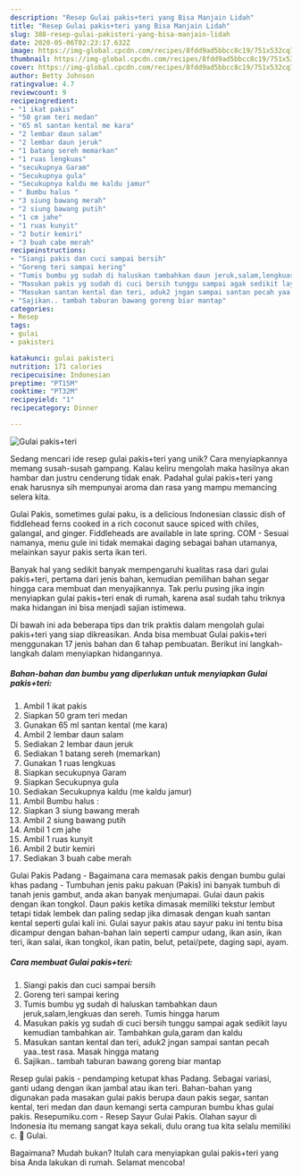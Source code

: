 ```yaml
---
description: "Resep Gulai pakis+teri yang Bisa Manjain Lidah"
title: "Resep Gulai pakis+teri yang Bisa Manjain Lidah"
slug: 388-resep-gulai-pakisteri-yang-bisa-manjain-lidah
date: 2020-05-06T02:23:17.632Z
image: https://img-global.cpcdn.com/recipes/8fdd9ad5bbcc8c19/751x532cq70/gulai-pakisteri-foto-resep-utama.jpg
thumbnail: https://img-global.cpcdn.com/recipes/8fdd9ad5bbcc8c19/751x532cq70/gulai-pakisteri-foto-resep-utama.jpg
cover: https://img-global.cpcdn.com/recipes/8fdd9ad5bbcc8c19/751x532cq70/gulai-pakisteri-foto-resep-utama.jpg
author: Betty Johnson
ratingvalue: 4.7
reviewcount: 9
recipeingredient:
- "1 ikat pakis"
- "50 gram teri medan"
- "65 ml santan kental me kara"
- "2 lembar daun salam"
- "2 lembar daun jeruk"
- "1 batang sereh memarkan"
- "1 ruas lengkuas"
- "secukupnya Garam"
- "Secukupnya gula"
- "Secukupnya kaldu me kaldu jamur"
- " Bumbu halus "
- "3 siung bawang merah"
- "2 siung bawang putih"
- "1 cm jahe"
- "1 ruas kunyit"
- "2 butir kemiri"
- "3 buah cabe merah"
recipeinstructions:
- "Siangi pakis dan cuci sampai bersih"
- "Goreng teri sampai kering"
- "Tumis bumbu yg sudah di haluskan tambahkan daun jeruk,salam,lengkuas dan sereh. Tumis hingga harum"
- "Masukan pakis yg sudah di cuci bersih tunggu sampai agak sedikit layu kemudian tambahkan air. Tambahkan gula,garam dan kaldu"
- "Masukan santan kental dan teri, aduk2 jngan sampai santan pecah yaa..test rasa. Masak hingga matang"
- "Sajikan.. tambah taburan bawang goreng biar mantap"
categories:
- Resep
tags:
- gulai
- pakisteri

katakunci: gulai pakisteri 
nutrition: 171 calories
recipecuisine: Indonesian
preptime: "PT15M"
cooktime: "PT32M"
recipeyield: "1"
recipecategory: Dinner

---
```



![Gulai pakis+teri](https://img-global.cpcdn.com/recipes/8fdd9ad5bbcc8c19/751x532cq70/gulai-pakisteri-foto-resep-utama.jpg)

Sedang mencari ide resep gulai pakis+teri yang unik? Cara menyiapkannya memang susah-susah gampang. Kalau keliru mengolah maka hasilnya akan hambar dan justru cenderung tidak enak. Padahal gulai pakis+teri yang enak harusnya sih mempunyai aroma dan rasa yang mampu memancing selera kita.

Gulai Pakis, sometimes gulai paku, is a delicious Indonesian classic dish of fiddlehead ferns cooked in a rich coconut sauce spiced with chiles, galangal, and ginger. Fiddleheads are available in late spring. COM - Sesuai namanya, menu gule ini tidak memakai daging sebagai bahan utamanya, melainkan sayur pakis serta ikan teri.

Banyak hal yang sedikit banyak mempengaruhi kualitas rasa dari gulai pakis+teri, pertama dari jenis bahan, kemudian pemilihan bahan segar hingga cara membuat dan menyajikannya. Tak perlu pusing jika ingin menyiapkan gulai pakis+teri enak di rumah, karena asal sudah tahu triknya maka hidangan ini bisa menjadi sajian istimewa.


Di bawah ini ada beberapa tips dan trik praktis dalam mengolah gulai pakis+teri yang siap dikreasikan. Anda bisa membuat Gulai pakis+teri menggunakan 17 jenis bahan dan 6 tahap pembuatan. Berikut ini langkah-langkah dalam menyiapkan hidangannya.

<!--inarticleads1-->

##### Bahan-bahan dan bumbu yang diperlukan untuk menyiapkan Gulai pakis+teri:

1. Ambil 1 ikat pakis
1. Siapkan 50 gram teri medan
1. Gunakan 65 ml santan kental (me kara)
1. Ambil 2 lembar daun salam
1. Sediakan 2 lembar daun jeruk
1. Sediakan 1 batang sereh (memarkan)
1. Gunakan 1 ruas lengkuas
1. Siapkan secukupnya Garam
1. Siapkan Secukupnya gula
1. Sediakan Secukupnya kaldu (me kaldu jamur)
1. Ambil  Bumbu halus :
1. Siapkan 3 siung bawang merah
1. Ambil 2 siung bawang putih
1. Ambil 1 cm jahe
1. Ambil 1 ruas kunyit
1. Ambil 2 butir kemiri
1. Sediakan 3 buah cabe merah


Gulai Pakis Padang - Bagaimana cara memasak pakis dengan bumbu gulai khas padang - Tumbuhan jenis paku pakuan (Pakis) ini banyak tumbuh di tanah jenis gambut, anda akan banyak menjumapai. Gulai daun pakis dengan ikan tongkol. Daun pakis ketika dimasak memiliki tekstur lembut tetapi tidak lembek dan paling sedap jika dimasak dengan kuah santan kental seperti gulai kali ini. Gulai sayur pakis atau sayur paku ini tentu bisa dicampur dengan bahan-bahan lain seperti campur udang, ikan asin, ikan teri, ikan salai, ikan tongkol, ikan patin, belut, petai/pete, daging sapi, ayam. 

<!--inarticleads2-->

##### Cara membuat Gulai pakis+teri:

1. Siangi pakis dan cuci sampai bersih
1. Goreng teri sampai kering
1. Tumis bumbu yg sudah di haluskan tambahkan daun jeruk,salam,lengkuas dan sereh. Tumis hingga harum
1. Masukan pakis yg sudah di cuci bersih tunggu sampai agak sedikit layu kemudian tambahkan air. Tambahkan gula,garam dan kaldu
1. Masukan santan kental dan teri, aduk2 jngan sampai santan pecah yaa..test rasa. Masak hingga matang
1. Sajikan.. tambah taburan bawang goreng biar mantap


Resep gulai pakis - pendamping ketupat khas Padang. Sebagai variasi, ganti udang dengan ikan jambal atau ikan teri. Bahan-bahan yang digunakan pada masakan gulai pakis berupa daun pakis segar, santan kental, teri medan dan daun kemangi serta campuran bumbu khas gulai pakis. Resepumiku.com - Resep Sayur Gulai Pakis. Olahan sayur di Indonesia itu memang sangat kaya sekali, dulu orang tua kita selalu memiliki c. 🎦 Gulai. 

Bagaimana? Mudah bukan? Itulah cara menyiapkan gulai pakis+teri yang bisa Anda lakukan di rumah. Selamat mencoba!
